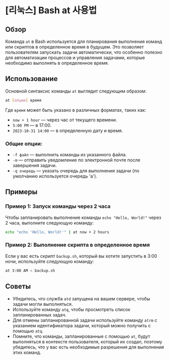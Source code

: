 # [리눅스] Bash at 사용법

## Обзор
Команда `at` в Bash используется для планирования выполнения команд или скриптов в определенное время в будущем. Это позволяет пользователям запускать задачи автоматически, что особенно полезно для автоматизации процессов и управления задачами, которые необходимо выполнять в определенное время.

## Использование
Основной синтаксис команды `at` выглядит следующим образом:

```bash
at [опции] время
```

Где `время` может быть указано в различных форматах, таких как:
- `now + 1 hour` — через час от текущего времени.
- `5:00 PM` — в 17:00.
- `2023-10-31 14:00` — в определенную дату и время.

### Общие опции:
- `-f файл` — выполнить команды из указанного файла.
- `-m` — отправить уведомление по электронной почте после завершения задачи.
- `-q очередь` — указать очередь для выполнения задачи (по умолчанию используется очередь 'a').

## Примеры

### Пример 1: Запуск команды через 2 часа
Чтобы запланировать выполнение команды `echo "Hello, World!"` через 2 часа, выполните следующую команду:

```bash
echo "echo 'Hello, World!'" | at now + 2 hours
```

### Пример 2: Выполнение скрипта в определенное время
Если у вас есть скрипт `backup.sh`, который вы хотите запустить в 3:00 ночи, используйте следующую команду:

```bash
at 3:00 AM < backup.sh
```

## Советы
- Убедитесь, что служба `atd` запущена на вашем сервере, чтобы задачи могли выполняться.
- Используйте команду `atq`, чтобы просмотреть список запланированных задач.
- Для отмены запланированной задачи используйте команду `atrm` с указанием идентификатора задачи, который можно получить с помощью `atq`.
- Помните, что команды, запланированные с помощью `at`, будут выполняться в контексте пользователя, который их создал, поэтому убедитесь, что у вас есть необходимые разрешения для выполнения этих команд.